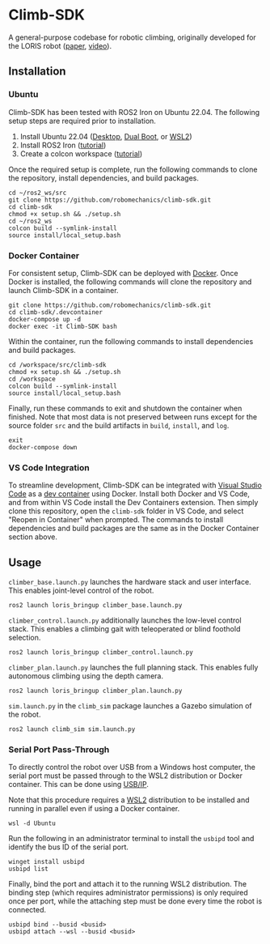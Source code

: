 # Climb-SDK

A general-purpose codebase for robotic climbing, originally developed for the LORIS robot ([paper](https://www.ri.cmu.edu/publications/loris-a-lightweight-free-climbing-robot-for-extreme-terrain-exploration/), [video](https://youtu.be/GjRrLqlI0yM)).

## Installation

### Ubuntu

Climb-SDK has been tested with ROS2 Iron on Ubuntu 22.04. The following setup steps are required prior to installation.

1. Install Ubuntu 22.04 ([Desktop](https://ubuntu.com/tutorials/install-ubuntu-desktop), [Dual Boot](https://help.ubuntu.com/community/WindowsDualBoot), or [WSL2](https://documentation.ubuntu.com/wsl/en/latest/guides/install-ubuntu-wsl2/))
2. Install ROS2 Iron ([tutorial](https://docs.ros.org/en/iron/Installation.html))
3. Create a colcon workspace ([tutorial](https://docs.ros.org/en/iron/Tutorials/Beginner-Client-Libraries/Creating-A-Workspace/Creating-A-Workspace.html))

Once the required setup is complete, run the following commands to clone the repository, install dependencies, and build packages.

```
cd ~/ros2_ws/src
git clone https://github.com/robomechanics/climb-sdk.git
cd climb-sdk
chmod +x setup.sh && ./setup.sh
cd ~/ros2_ws
colcon build --symlink-install
source install/local_setup.bash
```

### Docker Container

For consistent setup, Climb-SDK can be deployed with [Docker](https://www.docker.com/products/docker-desktop/). Once Docker is installed, the following commands will clone the repository and launch Climb-SDK in a container.

```
git clone https://github.com/robomechanics/climb-sdk.git
cd climb-sdk/.devcontainer
docker-compose up -d
docker exec -it Climb-SDK bash
```

Within the container, run the following commands to install dependencies and build packages.

```
cd /workspace/src/climb-sdk
chmod +x setup.sh && ./setup.sh
cd /workspace
colcon build --symlink-install
source install/local_setup.bash
```

Finally, run these commands to exit and shutdown the container when finished. Note that most data is not preserved between runs except for the source folder `src` and the build artifacts in `build`, `install`, and `log`.

```
exit
docker-compose down
```

### VS Code Integration

To streamline development, Climb-SDK can be integrated with [Visual Studio Code](https://code.visualstudio.com/) as a [dev container](https://code.visualstudio.com/docs/devcontainers/containers) using Docker. Install both Docker and VS Code, and from within VS Code install the Dev Containers extension. Then simply clone this repository, open the `climb-sdk` folder in VS Code, and select "Reopen in Container" when prompted. The commands to install dependencies and build packages are the same as in the Docker Container section above.

## Usage

`climber_base.launch.py` launches the hardware stack and user interface. This enables joint-level control of the robot.

```
ros2 launch loris_bringup climber_base.launch.py
```

`climber_control.launch.py` additionally launches the low-level control stack. This enables a climbing gait with teleoperated or blind foothold selection.

```
ros2 launch loris_bringup climber_control.launch.py
```

`climber_plan.launch.py` launches the full planning stack. This enables fully autonomous climbing using the depth camera.

```
ros2 launch loris_bringup climber_plan.launch.py
```

`sim.launch.py` in the `climb_sim` package launches a Gazebo simulation of the robot.

```
ros2 launch climb_sim sim.launch.py
```

### Serial Port Pass-Through

To directly control the robot over USB from a Windows host computer, the serial port must be passed through to the WSL2 distribution or Docker container. This can be done using [USB/IP](https://learn.microsoft.com/en-us/windows/wsl/connect-usb).

Note that this procedure requires a [WSL2](https://documentation.ubuntu.com/wsl/en/latest/guides/install-ubuntu-wsl2/) distribution to be installed and running in parallel even if using a Docker container.

```
wsl -d Ubuntu
```

Run the following in an administrator terminal to install the `usbipd` tool and identify the bus ID of the serial port.

```
winget install usbipd
usbipd list
```

Finally, bind the port and attach it to the running WSL2 distribution. The binding step (which requires administrator permissions) is only required once per port, while the attaching step must be done every time the robot is connected.

```
usbipd bind --busid <busid>
usbipd attach --wsl --busid <busid>
```